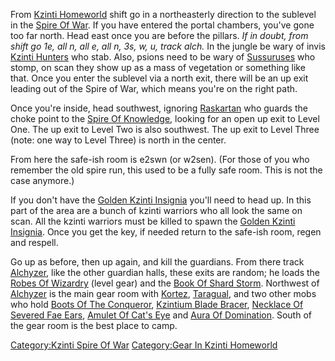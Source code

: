 From [Kzinti Homeworld](:Category:Kzinti_Homeworld "wikilink") shift go
in a northeasterly direction to the sublevel in the [Spire Of
War](:Category:Kzinti_Spire_Of_War "wikilink"). If you have entered the
portal chambers, you've gone too far north. Head east once you are
before the pillars. *If in doubt, from shift go 1e, all n, all e, all n,
3s, w, u, track alch.* In the jungle be wary of invis [Kzinti
Hunters](Kzinti_Hunter "wikilink") who stab. Also, psions need to be
wary of [Sussuruses](Sussurus "wikilink") who stomp, on scan they show
up as a mass of vegetation or something like that. Once you enter the
sublevel via a north exit, there will be an up exit leading out of the
Spire of War, which means you're on the right path.

Once you're inside, head southwest, ignoring
[Raskartan](Raskartan "wikilink") who guards the choke point to the
[Spire Of Knowledge](:Category:Kzinti_Spire_Of_Knowledge "wikilink"),
looking for an open up exit to Level One. The up exit to Level Two is
also southwest. The up exit to Level Three (note: one way to Level
Three) is north in the center.

From here the safe-ish room is e2swn (or w2sen). (For those of you who
remember the old spire run, this used to be a fully safe room. This is
not the case anymore.)

If you don't have the [Golden Kzinti
Insignia](Golden_Kzinti_Insignia "wikilink") you'll need to head up. In
this part of the area are a bunch of kzinti warriors who all look the
same on scan. All the kzinti warriors must be killed to spawn the
[Golden Kzinti Insignia](Golden_Kzinti_Insignia "wikilink"). Once you
get the key, if needed return to the safe-ish room, regen and respell.

Go up as before, then up again, and kill the guardians. From there track
[Alchyzer](Alchyzer "wikilink"), like the other guardian halls, these
exits are random; he loads the [Robes Of
Wizardry](Robes_Of_Wizardry "wikilink") (level gear) and the [Book Of
Shard Storm](Book_Of_Shard_Storm "wikilink"). Northwest of
[Alchyzer](Alchyzer "wikilink") is the main gear room with
[Kortez](Kortez "wikilink"), [Taragual](Taragual "wikilink"), and two
other mobs who hold [Boots Of The
Conqueror](Boots_Of_The_Conqueror "wikilink"), [Kzintium Blade
Bracer](Kzintium_Blade_Bracer "wikilink"), [Necklace Of Severed Fae
Ears](Necklace_Of_Severed_Fae_Ears "wikilink"), [Amulet Of Cat's
Eye](Amulet_Of_Cat's_Eye "wikilink") and [Aura Of
Domination](Aura_Of_Domination "wikilink"). South of the gear room is
the best place to camp.

[Category:Kzinti Spire Of War](Category:Kzinti_Spire_Of_War "wikilink")
[Category:Gear In Kzinti
Homeworld](Category:Gear_In_Kzinti_Homeworld "wikilink")

